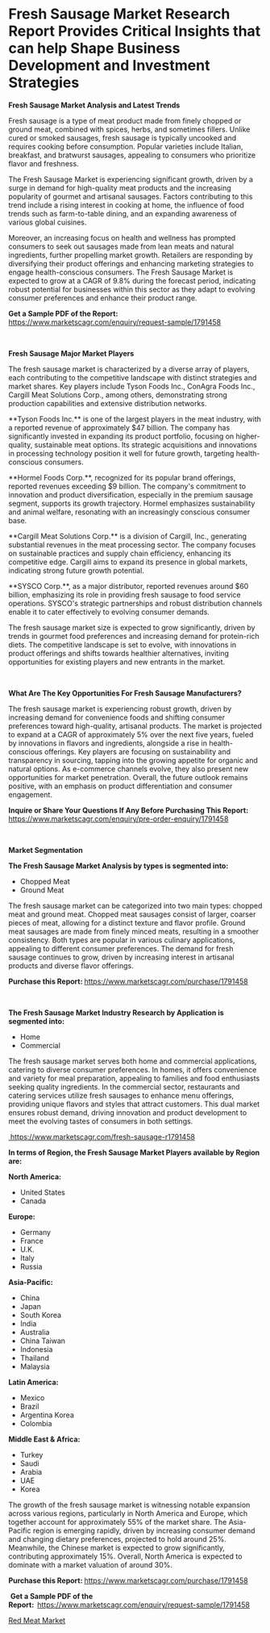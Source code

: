 <p><h1>Fresh Sausage Market Research Report Provides Critical Insights that can help Shape Business Development and Investment Strategies</h1></p><p><strong>Fresh Sausage Market Analysis and Latest Trends</strong></p>
<p><p>Fresh sausage is a type of meat product made from finely chopped or ground meat, combined with spices, herbs, and sometimes fillers. Unlike cured or smoked sausages, fresh sausage is typically uncooked and requires cooking before consumption. Popular varieties include Italian, breakfast, and bratwurst sausages, appealing to consumers who prioritize flavor and freshness.</p><p>The Fresh Sausage Market is experiencing significant growth, driven by a surge in demand for high-quality meat products and the increasing popularity of gourmet and artisanal sausages. Factors contributing to this trend include a rising interest in cooking at home, the influence of food trends such as farm-to-table dining, and an expanding awareness of various global cuisines.</p><p>Moreover, an increasing focus on health and wellness has prompted consumers to seek out sausages made from lean meats and natural ingredients, further propelling market growth. Retailers are responding by diversifying their product offerings and enhancing marketing strategies to engage health-conscious consumers. The Fresh Sausage Market is expected to grow at a CAGR of 9.8% during the forecast period, indicating robust potential for businesses within this sector as they adapt to evolving consumer preferences and enhance their product range.</p></p>
<p><strong>Get a Sample PDF of the Report:&nbsp;</strong> <a href="https://www.marketscagr.com/enquiry/request-sample/1791458?utm_campaign=1944&utm_medium=2&utm_source=Github&utm_content=ia&utm_term=14022025&utm_id=fresh-sausage">https://www.marketscagr.com/enquiry/request-sample/1791458</a></p>
<p>&nbsp;</p>
<p><strong>Fresh Sausage Major Market Players</strong></p>
<p><p>The fresh sausage market is characterized by a diverse array of players, each contributing to the competitive landscape with distinct strategies and market shares. Key players include Tyson Foods Inc., ConAgra Foods Inc., Cargill Meat Solutions Corp., among others, demonstrating strong production capabilities and extensive distribution networks.</p><p>**Tyson Foods Inc.** is one of the largest players in the meat industry, with a reported revenue of approximately $47 billion. The company has significantly invested in expanding its product portfolio, focusing on higher-quality, sustainable meat options. Its strategic acquisitions and innovations in processing technology position it well for future growth, targeting health-conscious consumers.</p><p>**Hormel Foods Corp.**, recognized for its popular brand offerings, reported revenues exceeding $9 billion. The company's commitment to innovation and product diversification, especially in the premium sausage segment, supports its growth trajectory. Hormel emphasizes sustainability and animal welfare, resonating with an increasingly conscious consumer base.</p><p>**Cargill Meat Solutions Corp.** is a division of Cargill, Inc., generating substantial revenues in the meat processing sector. The company focuses on sustainable practices and supply chain efficiency, enhancing its competitive edge. Cargill aims to expand its presence in global markets, indicating strong future growth potential.</p><p>**SYSCO Corp.**, as a major distributor, reported revenues around $60 billion, emphasizing its role in providing fresh sausage to food service operations. SYSCO's strategic partnerships and robust distribution channels enable it to cater effectively to evolving consumer demands.</p><p>The fresh sausage market size is expected to grow significantly, driven by trends in gourmet food preferences and increasing demand for protein-rich diets. The competitive landscape is set to evolve, with innovations in product offerings and shifts towards healthier alternatives, inviting opportunities for existing players and new entrants in the market.</p></p>
<p>&nbsp;</p>
<p><strong>What Are The Key Opportunities For Fresh Sausage Manufacturers?</strong></p>
<p><p>The fresh sausage market is experiencing robust growth, driven by increasing demand for convenience foods and shifting consumer preferences toward high-quality, artisanal products. The market is projected to expand at a CAGR of approximately 5% over the next five years, fueled by innovations in flavors and ingredients, alongside a rise in health-conscious offerings. Key players are focusing on sustainability and transparency in sourcing, tapping into the growing appetite for organic and natural options. As e-commerce channels evolve, they also present new opportunities for market penetration. Overall, the future outlook remains positive, with an emphasis on product differentiation and consumer engagement.</p></p>
<p><strong>Inquire or Share Your Questions If Any Before Purchasing This Report:</strong> <a href="https://www.marketscagr.com/enquiry/pre-order-enquiry/1791458?utm_campaign=1944&utm_medium=2&utm_source=Github&utm_content=ia&utm_term=14022025&utm_id=fresh-sausage">https://www.marketscagr.com/enquiry/pre-order-enquiry/1791458</a></p>
<p>&nbsp;</p>
<p><strong>Market Segmentation</strong></p>
<p><strong>The Fresh Sausage Market Analysis by types is segmented into:</strong></p>
<p><ul><li>Chopped Meat</li><li>Ground Meat</li></ul></p>
<p><p>The fresh sausage market can be categorized into two main types: chopped meat and ground meat. Chopped meat sausages consist of larger, coarser pieces of meat, allowing for a distinct texture and flavor profile. Ground meat sausages are made from finely minced meats, resulting in a smoother consistency. Both types are popular in various culinary applications, appealing to different consumer preferences. The demand for fresh sausage continues to grow, driven by increasing interest in artisanal products and diverse flavor offerings.</p></p>
<p><strong>Purchase this Report:&nbsp;</strong><a href="https://www.marketscagr.com/purchase/1791458?utm_campaign=1944&utm_medium=2&utm_source=Github&utm_content=ia&utm_term=14022025&utm_id=fresh-sausage">https://www.marketscagr.com/purchase/1791458</a></p>
<p>&nbsp;</p>
<p><strong>The Fresh Sausage Market Industry Research by Application is segmented into:</strong></p>
<p><ul><li>Home</li><li>Commercial</li></ul></p>
<p><p>The fresh sausage market serves both home and commercial applications, catering to diverse consumer preferences. In homes, it offers convenience and variety for meal preparation, appealing to families and food enthusiasts seeking quality ingredients. In the commercial sector, restaurants and catering services utilize fresh sausages to enhance menu offerings, providing unique flavors and styles that attract customers. This dual market ensures robust demand, driving innovation and product development to meet the evolving tastes of consumers in both settings.</p></p>
<p><a href="https://www.marketscagr.com/fresh-sausage-r1791458?utm_campaign=1944&utm_medium=2&utm_source=Github&utm_content=ia&utm_term=14022025&utm_id=fresh-sausage">&nbsp;https://www.marketscagr.com/fresh-sausage-r1791458</a></p>
<p><strong>In terms of Region, the Fresh Sausage Market Players available by Region are:</strong></p>
<p>
    <p> <strong> North America: </strong>
        <ul>
            <li>United States</li>
            <li>Canada</li>
        </ul>
        </p> 
    <p> <strong> Europe: </strong>
        <ul>
            <li>Germany</li>
            <li>France</li>
            <li>U.K.</li>
            <li>Italy</li>
            <li>Russia</li>
        </ul>
        </p> 
    <p> <strong> Asia-Pacific: </strong>
        <ul>
            <li>China</li>
            <li>Japan</li>
            <li>South Korea</li>
            <li>India</li>
            <li>Australia</li>
            <li>China Taiwan</li>
            <li>Indonesia</li>
            <li>Thailand</li>
            <li>Malaysia</li>
        </ul>
        </p> 
    <p> <strong> Latin America: </strong>
        <ul>
            <li>Mexico</li>
            <li>Brazil</li>
            <li>Argentina Korea</li>
            <li>Colombia</li>
        </ul>
        </p> 
    <p> <strong> Middle East & Africa: </strong>
        <ul>
            <li>Turkey</li>
            <li>Saudi</li>
            <li>Arabia</li>
            <li>UAE</li>
            <li>Korea</li>
        </ul>
    </p>
    </p>
<p><p>The growth of the fresh sausage market is witnessing notable expansion across various regions, particularly in North America and Europe, which together account for approximately 55% of the market share. The Asia-Pacific region is emerging rapidly, driven by increasing consumer demand and changing dietary preferences, projected to hold around 25%. Meanwhile, the Chinese market is expected to grow significantly, contributing approximately 15%. Overall, North America is expected to dominate with a market valuation of around 30%.</p></p>
<p><strong>Purchase this Report: </strong><a href="https://www.marketscagr.com/purchase/1791458?utm_campaign=1944&utm_medium=2&utm_source=Github&utm_content=ia&utm_term=14022025&utm_id=fresh-sausage">https://www.marketscagr.com/purchase/1791458</a></p>
<p>&nbsp;<strong>Get a Sample PDF of the Report:&nbsp;&nbsp;</strong><a href="https://www.marketscagr.com/enquiry/request-sample/1791458?utm_campaign=1944&utm_medium=2&utm_source=Github&utm_content=ia&utm_term=14022025&utm_id=fresh-sausage">https://www.marketscagr.com/enquiry/request-sample/1791458</a></p>
<p><strong></strong></p>
<p><p><a href="https://github.com/MarciaRunte/Market-Research-Report-List-1/blob/main/red-meat-market.md?utm_campaign=1944&utm_medium=2&utm_source=Github&utm_content=ia&utm_term=14022025&utm_id=fresh-sausage">Red Meat Market</a></p></p>